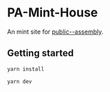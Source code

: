# PA-Mint-House

An mint site for [public--assembly](https://www.public---assembly.com/about).

## Getting started

```bash
yarn install
```

```bash
yarn dev
```
